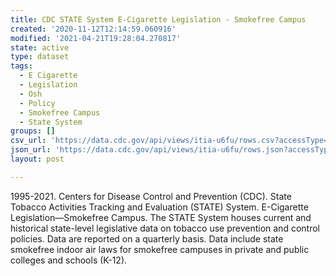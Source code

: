 ```yaml
---
title: CDC STATE System E-Cigarette Legislation - Smokefree Campus
created: '2020-11-12T12:14:59.060916'
modified: '2021-04-21T19:28:04.270817'
state: active
type: dataset
tags:
  - E Cigarette
  - Legislation
  - Osh
  - Policy
  - Smokefree Campus
  - State System
groups: []
csv_url: 'https://data.cdc.gov/api/views/itia-u6fu/rows.csv?accessType=DOWNLOAD'
json_url: 'https://data.cdc.gov/api/views/itia-u6fu/rows.json?accessType=DOWNLOAD'
layout: post

---
```

1995-2021. Centers for Disease Control and Prevention (CDC). State Tobacco Activities Tracking and Evaluation (STATE) System.  E-Cigarette Legislation—Smokefree Campus. The STATE System houses current and historical state-level legislative data on tobacco use prevention and control policies. Data are reported on a quarterly basis. Data include state smokefree indoor air laws for smokefree campuses in private and public colleges and schools (K-12).
